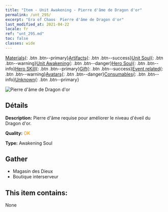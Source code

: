 ```yaml
---
title: "Item - Unit Awakening - Pierre d'âme de Dragon d'or"
permalink: /unt_295/
excerpt: "Era of Chaos  Pierre d'âme de Dragon d'or"
last_modified_at: 2021-04-22
locale: fr
ref: "unt_295.md"
toc: false
classes: wide
---
```

 [Materials](/ItemsFR/){: .btn .btn--primary}[Artifacts](/ItemsFR/Artifacts/){: .btn .btn--success}[Unit Soul](/ItemsFR/UnitSoul/){: .btn .btn--warning}[Unit Awakening](/ItemsFR/UnitAwakening/){: .btn .btn--danger}[Hero Soul](/ItemsFR/HeroSoul/){: .btn .btn--info}[Hero SKill](/ItemsFR/HeroSkill/){: .btn .btn--primary}[Gift](/ItemsFR/Gift/){: .btn .btn--success}[Event related](/ItemsFR/Events/){: .btn .btn--warning}[Avatars](/ItemsFR/Avatars/){: .btn .btn--danger}[Consumables](/ItemsFR/Consumables/){: .btn .btn--info}[Unknown](/ItemsFR/Unknown/){: .btn .btn--primary}

 ![Pierre d'âme de Dragon d'or](/images/u/tia_lvlong.jpg)

## Détails
 **Description:** Pierre d'âme requise pour améliorer le niveau d'éveil du Dragon d'or.

 **Quality:** <span style="color: #FF8C00">OK</span>

 **Type:** Awakening Soul

## Gather

*    Magasin des Dieux 
*    Boutique interserveur 

## This item contains:

  None

